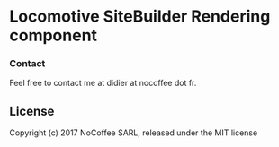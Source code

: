 # Locomotive SiteBuilder Rendering component

### Contact

Feel free to contact me at didier at nocoffee dot fr.

## License

Copyright (c) 2017 NoCoffee SARL, released under the MIT license
